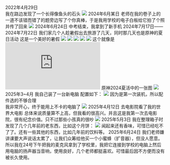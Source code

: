 2022年4月29日                                                                   
我在路边发现了一个长得像鱼头的石头
![](https://i0.hdslb.com/bfs/new_dyn/bc75d7dda65f376e5cbd9b1931c7822f3493145058740516.jpg)
2024年6月某日
老师在我的卷子上的一道不该错而错了的题旁边写了个你真棒，于是我用学校的电子白板给它拍了个照并传了回来
![](https://i0.hdslb.com/bfs/new_dyn/82d50f8d91ff307faa8b16efeb0b07553493145058740516.png@176w_176h_1c_1s.avif)
2024年6月24日
中考结束，我拿到了新手机
2024年7月17日——2024年7月22日
我们家几个人趁暑假出去旅游了几天，同时那几天也是原神的夏日活动
这是一个美好的暑假
![](https://i0.hdslb.com/bfs/new_dyn/cecf3a4178538bc8dcc314908d3eb2613493145058740516.jpg@176w_176h_1c_1s.avif)
![](https://i0.hdslb.com/bfs/new_dyn/43a130e6ed0eef09bf8bfab6f5e5825f3493145058740516.jpg@176w_176h_1c_1s.avif)
![](https://i0.hdslb.com/bfs/new_dyn/1006cd22765ba88d6ef58d6cfd627eaa3493145058740516.jpg@176w_176h_1c_1s.avif)
![](https://i0.hdslb.com/bfs/new_dyn/9e5af4f5c970d4c39e82b644986d6ec43493145058740516.jpg@176w_176h_1c_1s.avif)
![](https://i0.hdslb.com/bfs/new_dyn/0385e51f1d3858ec663c39dc6b73725d3493145058740516.jpg@176w_176h_1c_1s.avif)
这个就像是![这个](https://www.mcmod.cn/class/9499.html)
原神2024夏活中的一张图
![](https://i0.hdslb.com/bfs/new_dyn/ddefa186c0368a0a9b211e8b5a904c303493145058740516.jpg@176w_176h_1c_1s.avif)
2025年3~4月
我自己装了一台新电脑
配置如下：
![](https://i0.hdslb.com/bfs/new_dyn/d0c3dea4db4251de37f4addd6ef417ef3493145058740516.png@270h_0-0-480-270a_1s.avif)
因为是第一次装机，所以配件选的不够合理                                            
我非常开心，终于能用上不卡的电脑了
![](https://i0.hdslb.com/bfs/new_dyn/6e40a26b8c150896e6951322c9671bf63493145058740516.jpg@176w_176h_1c_1s.avif)
2025年4月12日
去电影院看了我的世界大电影
总体来说质量算不上高，但我看的很高兴。并且这是我第一次去电影院，很有纪念价值。只不过那些小孩真的很吵
![](https://i0.hdslb.com/bfs/new_dyn/674d0ffa06a28ac3c3f68af8d595aa433493145058740516.jpg@176w_176h_1c_1s.avif)
2025年5月3日
我在整理箱子时发现了几个几年前的老东西，比如这个月饼：
![](https://i0.hdslb.com/bfs/new_dyn/cf98a24bea8774ae42aa0d7e3b1430163493145058740516.jpg@176w_176h_1c_1s.avif)
闻起来还有香味，可惜已经吃不了了。还有一些其他的东西，比如几年前的饮料等。
2025年6月24日
我们老师嫌讲课要大声说话太累了，让我们众筹给他买一个小蜜蜂（扩音器），但没人愿意。
所以我在24号下午把我的麦克风拿到了学校里，我把它连接到学校的电脑上然后用电脑的扬声器当音响，使用良好，几个老师都挺喜欢。可惜最后因不方便而没有被长久使用。
